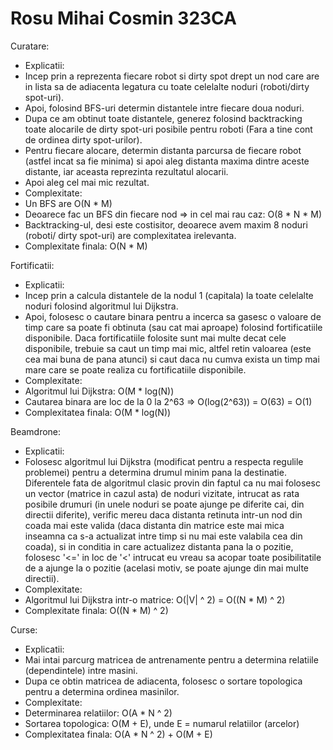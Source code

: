 # Rosu Mihai Cosmin 323CA

Curatare:
- Explicatii:
 - Incep prin a reprezenta fiecare robot si dirty spot drept un nod care are
 in lista sa de adiacenta legatura cu toate celelalte noduri (roboti/dirty
 spot-uri).
 - Apoi, folosind BFS-uri determin distantele intre fiecare doua noduri.
 - Dupa ce am obtinut toate distantele, generez folosind backtracking toate
 alocarile de dirty spot-uri posibile pentru roboti (Fara a tine cont de
 ordinea dirty spot-urilor).
 - Pentru fiecare alocare, determin distanta parcursa de fiecare robot (astfel
 incat sa fie minima) si apoi aleg distanta maxima dintre aceste distante, iar
 aceasta reprezinta rezultatul alocarii.
 - Apoi aleg cel mai mic rezultat.
- Complexitate:
 - Un BFS are O(N * M)
 - Deoarece fac un BFS din fiecare nod => in cel mai rau caz: O(8 * N * M)
 - Backtracking-ul, desi este costisitor, deoarece avem maxim 8 noduri (roboti/
 dirty spot-uri) are complexitatea irelevanta.
 - Complexitate finala: O(N * M)
 
Fortificatii:
- Explicatii:
 - Incep prin a calcula distantele de la nodul 1 (capitala) la toate celelalte
 noduri folosind algoritmul lui Dijkstra.
 - Apoi, folosesc o cautare binara pentru a incerca sa gasesc o valoare de
 timp care sa poate fi obtinuta (sau cat mai aproape) folosind fortificatiile
 disponibile. Daca fortificatiile folosite sunt mai multe decat cele
 disponibile, trebuie sa caut un timp mai mic, altfel retin valoarea (este cea
 mai buna de pana atunci) si caut daca nu cumva exista un timp mai mare care
 se poate realiza cu fortificatiile disponibile.
- Complexitate:
 - Algoritmul lui Dijkstra: O(M * log(N))
 - Cautarea binara are loc de la 0 la 2^63 => O(log(2^63)) = O(63) = O(1)
 - Complexitatea finala: O(M * log(N))

Beamdrone:
- Explicatii:
 - Folosesc algoritmul lui Dijkstra (modificat pentru a respecta regulile
 problemei) pentru a determina drumul minim pana la destinatie. Diferentele
 fata de algoritmul clasic provin din faptul ca nu mai folosesc un vector
 (matrice in cazul asta) de noduri vizitate, intrucat as rata posibile drumuri
 (in unele noduri se poate ajunge pe diferite cai, din directii diferite),
 verific mereu daca distanta retinuta intr-un nod din coada mai este valida
 (daca distanta din matrice este mai mica inseamna ca s-a actualizat intre timp
 si nu mai este valabila cea din coada), si in conditia in care actualizez
 distanta pana la o pozitie, folosesc '<=' in loc de '<' intrucat eu vreau sa
 acopar toate posibilitatile de a ajunge la o pozitie (acelasi motiv, se poate
 ajunge din mai multe directii).
- Complexitate:
 - Algoritmul lui Dijkstra intr-o matrice: O(|V| ^ 2) = O((N * M) ^ 2)
 - Complexitate finala: O((N * M) ^ 2)

Curse:
- Explicatii:
 - Mai intai parcurg matricea de antrenamente pentru a determina relatiile
 (dependintele) intre masini.
 - Dupa ce obtin matricea de adiacenta, folosesc o sortare topologica pentru a
 determina ordinea masinilor.
- Complexitate:
 - Determinarea relatiilor: O(A * N ^ 2)
 - Sortarea topologica: O(M + E), unde E = numarul relatiilor (arcelor)
 - Complexitatea finala: O(A * N ^ 2) + O(M + E)
